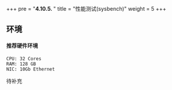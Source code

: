 +++
pre = "<b>4.10.5. </b>"
title = "性能测试(sysbench)"
weight = 5
+++

## 环境

#### 推荐硬件环境

```
CPU: 32 Cores
RAM: 128 GB
NIC: 10Gb Ethernet
```
待补充